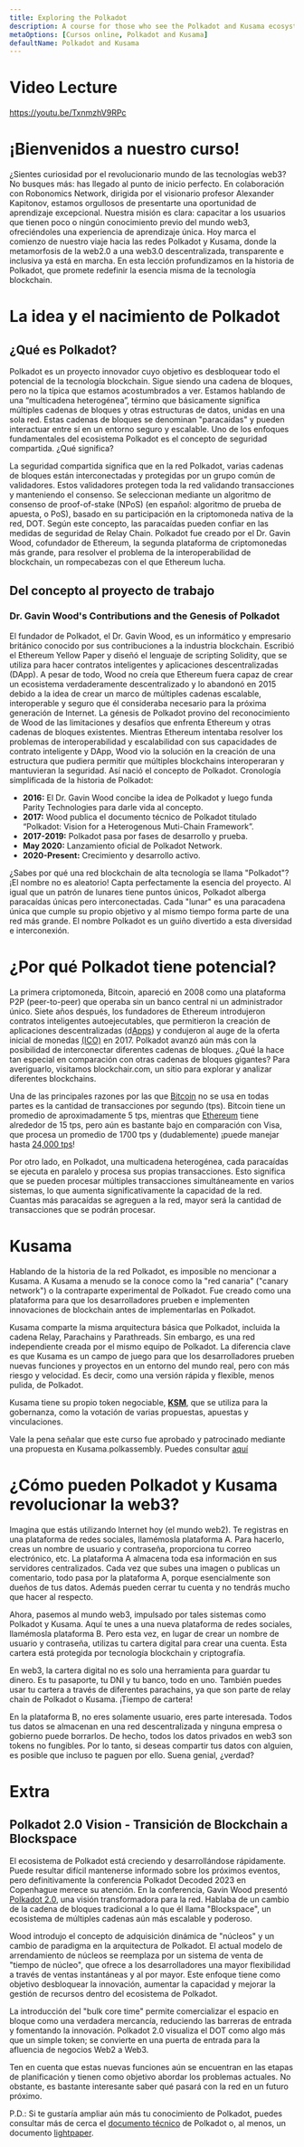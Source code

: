 ```yaml
---
title: Exploring the Polkadot
description: A course for those who see the Polkadot and Kusama ecosystem for the first time.
metaOptions: [Cursos online, Polkadot and Kusama]
defaultName: Polkadot and Kusama
---
```


# Video Lecture

https://youtu.be/TxnmzhV9RPc

# ¡Bienvenidos a nuestro curso!

¿Sientes curiosidad por el revolucionario mundo de las tecnologías web3? No busques más: has llegado al punto de inicio perfecto.
En colaboración con Robonomics Network, dirigida por el visionario profesor Alexander Kapitonov, estamos orgullosos de presentarte una oportunidad de aprendizaje excepcional. Nuestra misión es clara: capacitar a los usuarios que tienen poco o ningún conocimiento previo del mundo web3, ofreciéndoles una experiencia de aprendizaje única.  Hoy marca el comienzo de nuestro viaje hacia las redes Polkadot y Kusama, donde la metamorfosis de la web2.0 a una web3.0 descentralizada, transparente e inclusiva ya está en marcha. En esta lección profundizamos en la historia de Polkadot, que promete redefinir la esencia misma de la tecnología blockchain.


<Spoiler title="<h2 style='display: inline;' >Lección 1. Explorando el Polkadot</h2>">


# **La idea y el nacimiento de Polkadot**

## ¿Qué es Polkadot?

Polkadot es un proyecto innovador cuyo objetivo es desbloquear todo el potencial de la tecnología blockchain. Sigue siendo una cadena de bloques, pero no la típica que estamos acostumbrados a ver. Estamos hablando de una “multicadena heterogénea”, término que básicamente significa múltiples cadenas de bloques y otras estructuras de datos, unidas en una sola red. Estas cadenas de bloques se denominan "paracaídas" y pueden interactuar entre sí en un entorno seguro y escalable. 
Uno de los enfoques fundamentales del ecosistema Polkadot es el concepto de seguridad compartida. ¿Qué significa?

La seguridad compartida significa que en la red Polkadot, varias cadenas de bloques están interconectadas y protegidas por un grupo común de validadores. Estos validadores protegen toda la red validando transacciones y manteniendo el consenso.
Se seleccionan mediante un algoritmo de consenso de proof-of-stake (NPoS) (en español: algoritmo de prueba de apuesta, o PoS), basado en su participación en la criptomoneda nativa de la red, DOT. Según este concepto, las paracaídas pueden confiar en las medidas de seguridad de Relay Chain.
Polkadot fue creado por el Dr. Gavin Wood, cofundador de Ethereum, la segunda plataforma de criptomonedas más grande, para resolver el problema de la interoperabilidad de blockchain, un rompecabezas con el que Ethereum lucha.

## Del concepto al proyecto de trabajo

### Dr. Gavin Wood's Contributions and the Genesis of Polkadot

El fundador de Polkadot, el Dr. Gavin Wood, es un informático y empresario británico conocido por sus contribuciones a la industria blockchain. Escribió el Ethereum Yellow Paper y diseñó el lenguaje de scripting Solidity, que se utiliza para hacer contratos inteligentes y aplicaciones descentralizadas (DApp). A pesar de todo, Wood no creía que Ethereum fuera capaz de crear un ecosistema verdaderamente descentralizado y lo abandonó en 2015 debido a la idea de crear un marco de múltiples cadenas escalable, interoperable y seguro que él consideraba necesario para la próxima generación de Internet.
La génesis de Polkadot provino del reconocimiento de Wood de las limitaciones y desafíos que enfrenta Ethereum y otras cadenas de bloques existentes. Mientras Ethereum intentaba resolver los problemas de interoperabilidad y escalabilidad con sus capacidades de contrato inteligente y DApp, Wood vio la solución en la creación de una estructura que pudiera permitir que múltiples blockchains interoperaran y mantuvieran la seguridad. Así nació el concepto de Polkadot.
Cronología simplificada de la historia de Polkadot:


- **2016:** El Dr. Gavin Wood concibe la idea de Polkadot y luego funda Parity Technologies para darle vida al concepto.
- **2017:** Wood publica el documento técnico de Polkadot titulado “Polkadot: Vision for a Heterogenous Muti-Chain Framework”.
- **2017-2019:** Polkadot pasa por fases de desarrollo y prueba.
- **May 2020:**  Lanzamiento oficial de Polkadot Network.
- **2020-Present:** Crecimiento y desarrollo activo.


<robo-academy-note type="note" title="DATO INTERESANTE">

¿Sabes por qué una red blockchain de alta tecnología se llama "Polkadot"? ¡El nombre no es aleatorio! Capta perfectamente la esencia del proyecto. Al igual que un patrón de lunares tiene puntos únicos, Polkadot alberga paracaídas únicas pero interconectadas. Cada "lunar" es una paracadena única que cumple su propio objetivo y al mismo tiempo forma parte de una red más grande. El nombre Polkadot es un guiño divertido a esta diversidad e interconexión.

</robo-academy-note>

# ¿Por qué Polkadot tiene potencial?

La primera criptomoneda, Bitcoin, apareció en 2008 como una plataforma P2P (peer-to-peer) que operaba sin un banco central ni un administrador único. Siete años después, los fundadores de Ethereum introdujeron contratos inteligentes autoejecutables, que permitieron la creación de aplicaciones descentralizadas (d[Apps](https://academy.binance.com/en/articles/what-are-decentralized-applications-dapps)) y condujeron al auge de la oferta inicial de monedas [(ICO)](https://academy.binance.com/en/articles/what-is-an-ico) en 2017. Polkadot avanzó aún más con la posibilidad de interconectar diferentes cadenas de bloques. ¿Qué la hace tan especial en comparación con otras cadenas de bloques gigantes?
Para averiguarlo, visitamos blockchair.com, un sitio para explorar y analizar diferentes blockchains.

Una de las principales razones por las que [Bitcoin](https://blockchair.com/bitcoin) no se usa en todas partes es la cantidad de transacciones por segundo (tps). Bitcoin tiene un promedio de aproximadamente 5 tps, mientras que [Ethereum](https://blockchair.com/ethereum) tiene alrededor de 15 tps, pero aún es bastante bajo en comparación con Visa, que procesa un promedio de 1700 tps y (dudablemente) ¡puede manejar hasta [24,000 tps](https://www.researchgate.net/figure/BITCOIN-AND-ETHEREUM-VS-VISA-AND-PAYPAL-TRANSACTIONS-PER-SECOND_tbl2_330585021)!

Por otro lado, en Polkadot, una multicadena heterogénea, cada paracaídas se ejecuta en paralelo y procesa sus propias transacciones. Esto significa que se pueden procesar múltiples transacciones simultáneamente en varios sistemas, lo que aumenta significativamente la capacidad de la red. Cuantas más paracaídas se agreguen a la red, mayor será la cantidad de transacciones que se podrán procesar.

# Kusama

Hablando de la historia de la red Polkadot, es imposible no mencionar a Kusama. A Kusama a menudo se la conoce como la "red canaria" ("canary network") o la contraparte experimental de Polkadot. Fue creado como una plataforma para que los desarrolladores prueben e implementen innovaciones de blockchain antes de implementarlas en Polkadot.

Kusama comparte la misma arquitectura básica que Polkadot, incluida la cadena Relay, Parachains y Parathreads. Sin embargo, es una red independiente creada por el mismo equipo de Polkadot. La diferencia clave es que Kusama es un campo de juego para que los desarrolladores prueben nuevas funciones y proyectos en un entorno del mundo real, pero con más riesgo y velocidad. Es decir, como una versión rápida y flexible, menos pulida, de Polkadot.

Kusama tiene su propio token negociable, **[KSM](https://coinmarketcap.com/currencies/kusama/)**, que se utiliza para la gobernanza, como la votación de varias propuestas, apuestas y vinculaciones. 

Vale la pena señalar que este curso fue aprobado y patrocinado mediante una propuesta en Kusama.polkassembly. Puedes consultar [aquí](https://kusama.polkassembly.io/referenda/150)

# ¿Cómo pueden Polkadot y Kusama revolucionar la web3?

Imagina que estás utilizando Internet hoy (el mundo web2). Te registras en una plataforma de redes sociales, llamémosla plataforma A. Para hacerlo, creas un nombre de usuario y contraseña, proporciona tu correo electrónico, etc. La plataforma A almacena toda esa información en sus servidores centralizados. Cada vez que subes una imagen o publicas un comentario, todo pasa por la plataforma A, porque esencialmente son dueños de tus datos. Además pueden cerrar tu cuenta y no tendrás mucho que hacer al respecto.

Ahora, pasemos al mundo web3, impulsado por tales sistemas como Polkadot y Kusama. Aquí te unes a una nueva plataforma de redes sociales, llamémosla plataforma B. Pero esta vez, en lugar de crear un nombre de usuario y contraseña, utilizas tu cartera digital para crear una cuenta. Esta cartera está protegida por tecnología blockchain y criptografía.

<robo-academy-note type="note">

En web3, la cartera digital no es solo una herramienta para guardar tu dinero. Es tu pasaporte, tu DNI y tu banco, todo en uno. También puedes usar tu cartera a través de diferentes parachains, ya que son parte de relay chain de Polkadot o Kusama. ¡Tiempo de cartera!

</robo-academy-note> 

En la plataforma B, no eres solamente usuario, eres parte interesada. Todos tus datos se almacenan en una red descentralizada y ninguna empresa o gobierno puede borrarlos. De hecho, todos los datos privados en web3 son tokens no fungibles. Por lo tanto, si deseas compartir tus datos con alguien, es posible que incluso te paguen por ello. Suena genial, ¿verdad?

# Extra

## **Polkadot 2.0 Vision - Transición de Blockchain a Blockspace**

El ecosistema de Polkadot está creciendo y desarrollándose rápidamente. Puede resultar difícil mantenerse informado sobre los próximos eventos, pero definitivamente la conferencia Polkadot Decoded 2023 en Copenhague merece su atención. En la conferencia, Gavin Wood presentó [Polkadot 2.0](https://polkadotters.medium.com/gavin-wood-unveils-the-next-era-of-polkadot-at-decoded-2023-transitioning-from-blockchain-to-4610774fd741), una visión transformadora para la red. Hablaba de un cambio de la cadena de bloques tradicional a lo que él llama "Blockspace", un ecosistema de múltiples cadenas aún más escalable y poderoso.

Wood introdujo el concepto de adquisición dinámica de "núcleos" y un cambio de paradigma en la arquitectura de Polkadot. El actual modelo de arrendamiento de núcleos se reemplaza por un sistema de venta de "tiempo de núcleo", que ofrece a los desarrolladores una mayor flexibilidad a través de ventas instantáneas y al por mayor. Este enfoque tiene como objetivo desbloquear la innovación, aumentar la capacidad y mejorar la gestión de recursos dentro del ecosistema de Polkadot.

La introducción del "bulk core time" permite comercializar el espacio en bloque como una verdadera mercancía, reduciendo las barreras de entrada y fomentando la innovación. Polkadot 2.0 visualiza el DOT como algo más que un simple token; se convierte en una puerta de entrada para la afluencia de negocios Web2 a Web3.

Ten en cuenta que estas nuevas funciones aún se encuentran en las etapas de planificación y tienen como objetivo abordar los problemas actuales. No obstante, es bastante interesante saber qué pasará con la red en un futuro próximo.

P.D.: Si te gustaría ampliar aún más tu conocimiento de Polkadot, puedes consultar más de cerca el [documento técnico](https://polkadot.network/whitepaper/) de Polkadot o, al menos, un documento [lightpaper](https://polkadot.network/whitepaper/).

</Spoiler>

<Spoiler title="<h2 style='display: inline;' >Theory: Test</h2>">

<QuizBlock 
quizUrl="https://faas-fra1-afec6ce7.doserverless.co/api/v1/web/fn-18e93402-1ffe-47e8-be1d-e28a6ac871f1/default/Quiz"
quizId="question1.1"
/>  

<QuizBlock 
quizUrl="https://faas-fra1-afec6ce7.doserverless.co/api/v1/web/fn-18e93402-1ffe-47e8-be1d-e28a6ac871f1/default/Quiz"
quizId="question1.2"
/>

<QuizBlock 
quizUrl="https://faas-fra1-afec6ce7.doserverless.co/api/v1/web/fn-18e93402-1ffe-47e8-be1d-e28a6ac871f1/default/Quiz"
quizId="question1.3"
/>

</Spoiler>

<FeedbackBlock 
formUrl="https://faas-fra1-afec6ce7.doserverless.co/api/v1/web/fn-18e93402-1ffe-47e8-be1d-e28a6ac871f1/default/Feedback"
lessonLabel="intro-to-polkadot"
/>